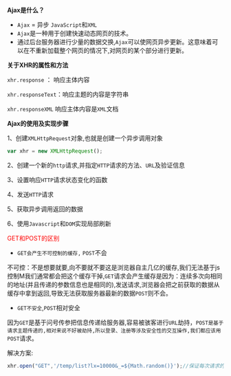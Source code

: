 **Ajax是什么？**

- `Ajax` = 异步 `JavaScript`和`XML`
- `Ajax`是一种用于创建快速动态网页的技术。
- 通过后台服务器进行少量的数据交换,`Ajax`可以使网页异步更新。这意味着可以在不重新加载整个网页的情况下,对网页的某个部分进行更新。

**关于XHR的属性和方法**

`xhr.response` ： 响应主体内容

`xhr.responseText`：响应主题的内容是字符串

`xhr.responseXML` 响应主体内容是`XML`文档

**Ajax的使用及实现步骤**

1、创建`XMLHttpRequest`对象,也就是创建一个异步调用对象

```js
var xhr = new XMLHttpRequest();
```



2、创建一个新的`http`请求,并指定`HTTP`请求的方法、`URL`及验证信息

3、设置响应`HTTP`请求状态变化的函数

4、发送`HTTP`请求

5、获取异步调用返回的数据

6、使用`Javascript`和`DOM`实现局部刷新

<font style="color:red;">GET和POST的区别</font>

- `GET会产生不可控制的缓存,` `POST`不会

不可控：不是想要就要,向不要就不要这是浏览器自主几亿的缓存,我们无法基于js控制M我们通常都会把这个缓存干掉,`GET`请求会产生缓存是因为：连续多次向相同的地址(并且传递的参数信息也是相同的),发送请求,浏览器会把之前获取的数据从缓存中拿到返回,导致无法获取服务器最新的数据`POST`则不会。

- `GET不安全`,`POST`相对安全

因为`GET`是基于问号传参把信息传递给服务器,容易被骇客进行`URL`劫持，`POST是基于请求主题传递的,相对来说不好被劫持,所以登录、注册等涉及安全性的交互操作,我们都应该用` `POST`请求。

解决方案:

```js
xhr.open("GET",'/temp/list?lx=10000&_=${Math.random()}');//保证每次请求的地址不完全一致,在每次请求的末尾追加一个随机数
```

